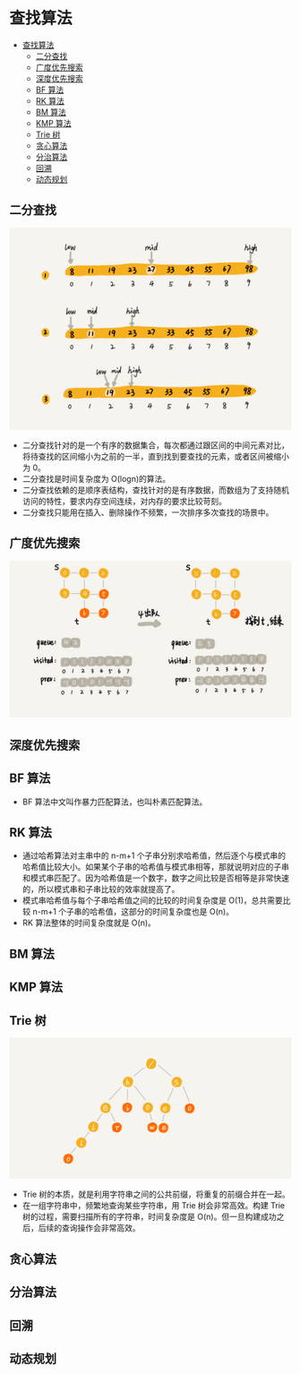 # 查找算法

- [查找算法](#查找算法)
  - [二分查找](#二分查找)
  - [广度优先搜索](#广度优先搜索)
  - [深度优先搜索](#深度优先搜索)
  - [BF 算法](#bf-算法)
  - [RK 算法](#rk-算法)
  - [BM 算法](#bm-算法)
  - [KMP 算法](#kmp-算法)
  - [Trie 树](#trie-树)
  - [贪心算法](#贪心算法)
  - [分治算法](#分治算法)
  - [回溯](#回溯)
  - [动态规划](#动态规划)

## 二分查找

![二分查找](https://github.com/gongluck/images/blob/main/data_structure_and_algorithm/search/binary_search.png)

- 二分查找针对的是一个有序的数据集合，每次都通过跟区间的中间元素对比，将待查找的区间缩小为之前的一半，直到找到要查找的元素，或者区间被缩小为 0。
- 二分查找是时间复杂度为 O(logn)的算法。
- 二分查找依赖的是顺序表结构，查找针对的是有序数据，而数组为了支持随机访问的特性，要求内存空间连续，对内存的要求比较苛刻。
- 二分查找只能用在插入、删除操作不频繁，一次排序多次查找的场景中。

## 广度优先搜索

![广度优先搜索](https://github.com/gongluck/images/blob/main/data_structure_and_algorithm/search/breadth_first_search.png)

## 深度优先搜索

## BF 算法

- BF 算法中文叫作暴力匹配算法，也叫朴素匹配算法。

## RK 算法

- 通过哈希算法对主串中的 n-m+1 个子串分别求哈希值，然后逐个与模式串的哈希值比较大小。如果某个子串的哈希值与模式串相等，那就说明对应的子串和模式串匹配了。因为哈希值是一个数字，数字之间比较是否相等是非常快速的，所以模式串和子串比较的效率就提高了。
- 模式串哈希值与每个子串哈希值之间的比较的时间复杂度是 O(1)，总共需要比较 n-m+1 个子串的哈希值，这部分的时间复杂度也是 O(n)。
- RK 算法整体的时间复杂度就是 O(n)。

## BM 算法

## KMP 算法

## Trie 树

![Trie树](https://github.com/gongluck/images/blob/main/data_structure_and_algorithm/search/trie_tree.png)

- Trie 树的本质，就是利用字符串之间的公共前缀，将重复的前缀合并在一起。
- 在一组字符串中，频繁地查询某些字符串，用 Trie 树会非常高效。构建 Trie 树的过程，需要扫描所有的字符串，时间复杂度是 O(n)。但一旦构建成功之后，后续的查询操作会非常高效。

## 贪心算法

## 分治算法

## 回溯

## 动态规划
